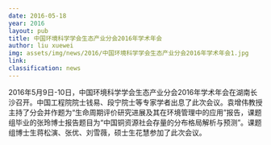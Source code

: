 ```yaml
---
date: 2016-05-18
year: 2016
layout: pub
title: 中国环境科学学会生态产业分会2016年学术年会
author: liu xuewei
img: assets/img/news/2016/中国环境科学学会生态产业分会2016年学术年会1.jpg
link:
classification: news
---
```


  2016年5月9日-10日，中国环境科学学会生态产业分会2016年学术年会在湖南长沙召开。中国工程院院士钱易、段宁院士等专家学者出息了此次会议。袁增伟教授主持了分会并作题为“生命周期评价研究进展及其在环境管理中的应用”报告，课题组毕业的张玲博士报告题目为“中国铜资源社会存量的分布格局解析与预测”。课题组博士生蒋松演、张优、刘雪薇，硕士生花慧参加了此次会议。
